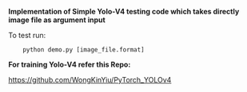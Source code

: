 **Implementation of Simple Yolo-V4 testing code which takes directly image file as argument input**

To test run:
        
        python demo.py [image_file.format]
        
        
**For training Yolo-V4 refer this Repo:**

https://github.com/WongKinYiu/PyTorch_YOLOv4
